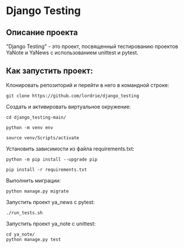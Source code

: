 # Django Testing  

## Описание проекта

"Django Testing" - это проект, посвященный тестированию проектов YaNote и YaNews с использованием unittest и pytest.

## Как запустить проект:

Клонировать репозиторий и перейти в него в командной строке:

```
git clone https://github.com/lordrie/django_testing
```

Cоздать и активировать виртуальное окружение:

```
cd django_testing-main/
```
```
python -m venv env
```

```
source venv/Scripts/activate
```

Установить зависимости из файла requirements.txt:

```
python -m pip install --upgrade pip
```

```
pip install -r requirements.txt
```

Выполнить миграции:

```
python manage.py migrate
```

Запустить проект ya_news с pytest:
```
./run_tests.sh
```
Запустить проект ya_note с unittest:
```
cd ya_note/
python manage.py test
```
